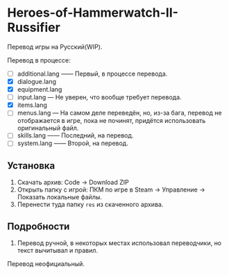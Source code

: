 # Heroes-of-Hammerwatch-II-Russifier
Перевод игры на Русский(WIP).

Перевод в процессе:
- [ ] additional.lang —— Первый, в процессе перевода.
- [X] dialogue.lang
- [X] equipment.lang
- [ ] input.lang — Не уверен, что вообще требует перевода.
- [X] items.lang
- [ ] menus.lang — На самом деле переведён, но, из-за бага, перевод не отображается в игре, пока не починят, придётся использовать оригинальный файл.
- [ ] skills.lang —— Последний, на перевод.
- [ ] system.lang —— Второй, на перевод.

## Установка
1. Скачать архив: Code → Download ZIP
2. Открыть папку с игрой: ПКМ по игре в Steam → Управление → Показать локальные файлы.
3. Перенести туда папку `res` из скаченного архива.

## Подробности
1. Перевод ручной, в некоторых местах использовал переводчики, но текст вычитывал и правил.

Перевод неофициальный.
